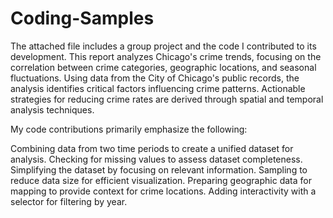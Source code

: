 # Coding-Samples
The attached file includes a group project and the code I contributed to its development. This report analyzes Chicago's crime trends, focusing on the correlation between crime categories, geographic locations, and seasonal fluctuations. Using data from the City of Chicago's public records, the analysis identifies critical factors influencing crime patterns. Actionable strategies for reducing crime rates are derived through spatial and temporal analysis techniques.

My code contributions primarily emphasize the following:

Combining data from two time periods to create a unified dataset for analysis.
Checking for missing values to assess dataset completeness.
Simplifying the dataset by focusing on relevant information.
Sampling to reduce data size for efficient visualization.
Preparing geographic data for mapping to provide context for crime locations.
Adding interactivity with a selector for filtering by year.
